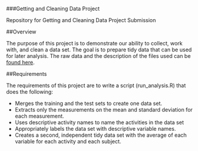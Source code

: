 ###Getting and Cleaning Data Project

Repository for Getting and Cleaning Data Project Submission

##Overview

The purpose of this project is to demonstrate our ability to collect, work with, and clean a data set. The goal is to prepare tidy data that can be used for later analysis. The raw data and the description of the files used can be [found here](http://archive.ics.uci.edu/ml/datasets/Human+Activity+Recognition+Using+Smartphones).

##Requirements

The requirements of this project are to write a script (run_analysis.R) that does the following:

* Merges the training and the test sets to create one data set.
* Extracts only the measurements on the mean and standard deviation for each measurement.
* Uses descriptive activity names to name the activities in the data set
* Appropriately labels the data set with descriptive variable names.
* Creates a second, independent tidy data set with the average of each variable for each activity and each subject.
